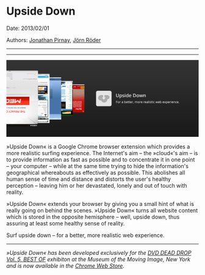 # Upside Down

Date: 2013/02/01

Authors: [Jonathan Pirnay](http://johnnycrab.com), [Jörn Röder](http://joernroeder.de)

---
---

![](tile-1400x560.png)

»Upside Down« is a Google Chrome browser extension which provides a more realistic surfing experience. The Internet's aim – the »cloud«'s aim – is to provide information as fast as possible and to concentrate it in one point – your computer – while at the same time trying to hide the information's geographical whereabouts as effectively as possible. This abolishes all human sense of time and distance and distorts the user's healthy perception – leaving him or her devastated, lonely and out of touch with reality.

»Upside Down« extends your browser by giving you a small hint of what is really going on behind the scenes. 
»Upside Down« turns all website content which is stored in the opposite hemisphere – well, upside down, thus assuring at least some healthy sense of reality.

Surf upside down – for a better, more realistic web experience.

---

_»Upside Down« has been developed exclusively for the [DVD DEAD DROP Vol. 5, BEST OF](http://www.movingimage.us/exhibitions/2012/08/16/detail/dvd-dead-drop/) exhibiton at the Museum of the Moving Image, New York and is now available in the [Chrome Web Store](https://chrome.google.com/webstore/detail/upside-down/lnabgloolhfhgfkjmjlhoeflcogbmkpc)._